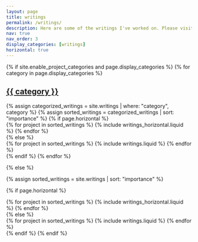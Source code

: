 ```yaml
---
layout: page
title: writings
permalink: /writings/
description: Here are some of the writings I've worked on. Please visit my Github Page for more details.
nav: true
nav_order: 3
display_categories: [writings]
horizontal: true
---
```


<!-- pages/writings.md -->
<div class="writings">
{% if site.enable_project_categories and page.display_categories %}
  <!-- Display categorized writings -->
  {% for category in page.display_categories %}
  <a id="{{ category }}" href=".#{{ category }}">
    <h2 class="category">{{ category }}</h2>
  </a>
  {% assign categorized_writings = site.writings | where: "category", category %}
  {% assign sorted_writings = categorized_writings | sort: "importance" %}
  <!-- Generate cards for each project -->
  {% if page.horizontal %}
  <div class="container">
    <div class="row row-cols-1 row-cols-md-2">
    {% for project in sorted_writings %}
      {% include writings_horizontal.liquid %}
    {% endfor %}
    </div>
  </div>
  {% else %}
  <div class="row row-cols-1 row-cols-md-3">
    {% for project in sorted_writings %}
      {% include writings.liquid %}
    {% endfor %}
  </div>
  {% endif %}
  {% endfor %}

{% else %}

<!-- Display writings without categories -->

{% assign sorted_writings = site.writings | sort: "importance" %}

  <!-- Generate cards for each project -->

{% if page.horizontal %}

  <div class="container">
    <div class="row row-cols-1 row-cols-md-2">
    {% for project in sorted_writings %}
      {% include writings_horizontal.liquid %}
    {% endfor %}
    </div>
  </div>
  {% else %}
  <div class="row row-cols-1 row-cols-md-3">
    {% for project in sorted_writings %}
      {% include writings.liquid %}
    {% endfor %}
  </div>
  {% endif %}
{% endif %}
</div>
